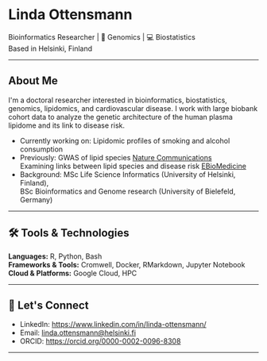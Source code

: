# Linda Ottensmann

Bioinformatics Researcher | 🧬 Genomics | 💻 Biostatistics  
Based in Helsinki, Finland

---

## About Me

I'm a doctoral researcher interested in bioinformatics, biostatistics, genomics, lipidomics, and cardiovascular disease. I work with large biobank cohort data to analyze the genetic architecture of the human plasma lipidome and its link to disease risk.

- Currently working on: Lipidomic profiles of smoking and alcohol consumption
- Previously: GWAS of lipid species [Nature Communications](https://www.nature.com/articles/s41467-023-42532-8)  
  Examining links between lipid species and disease risk [EBioMedicine](https://www.thelancet.com/journals/ebiom/article/PIIS2352-3964(25)00115-X/fulltext)
- Background: MSc Life Science Informatics (University of Helsinki, Finland),  
  BSc Bioinformatics and Genome research (University of Bielefeld, Germany)

---

## 🛠️ Tools & Technologies

**Languages:** R, Python, Bash  
**Frameworks & Tools:** Cromwell, Docker, RMarkdown, Jupyter Notebook   
**Cloud & Platforms:** Google Cloud, HPC  

---

## 📣 Let's Connect

- LinkedIn: https://www.linkedin.com/in/linda-ottensmann/
- Email: linda.ottensmann@helsinki.fi  
- ORCID: https://orcid.org/0000-0002-0096-8308

---
